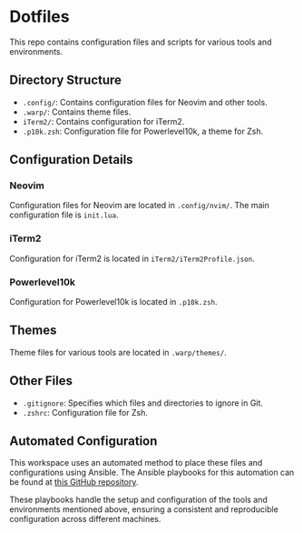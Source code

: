# Dotfiles

This repo contains configuration files and scripts for various tools and environments.

## Directory Structure

- `.config/`: Contains configuration files for Neovim and other tools.
- `.warp/`: Contains theme files.
- `iTerm2/`: Contains configuration for iTerm2.
- `.p10k.zsh`: Configuration file for Powerlevel10k, a theme for Zsh.

## Configuration Details

### Neovim

Configuration files for Neovim are located in `.config/nvim/`. The main configuration file is `init.lua`.

### iTerm2

Configuration for iTerm2 is located in `iTerm2/iTerm2Profile.json`.

### Powerlevel10k

Configuration for Powerlevel10k is located in `.p10k.zsh`.

## Themes

Theme files for various tools are located in `.warp/themes/`.

## Other Files

- `.gitignore`: Specifies which files and directories to ignore in Git.
- `.zshrc`: Configuration file for Zsh.

## Automated Configuration

This workspace uses an automated method to place these files and configurations using Ansible. The Ansible playbooks for this automation can be found at [this GitHub repository](https://github.com/user-cube/ansible-playbooks/tree/main/macos).

These playbooks handle the setup and configuration of the tools and environments mentioned above, ensuring a consistent and reproducible configuration across different machines.